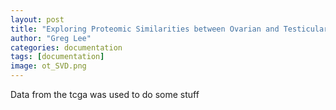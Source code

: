 ```yaml
---
layout: post
title: "Exploring Proteomic Similarities between Ovarian and Testicular Cancer"
author: "Greg Lee"
categories: documentation
tags: [documentation]
image: ot_SVD.png
---
```

Data from the tcga was used to do some stuff
